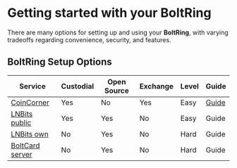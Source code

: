 # Getting started with your BoltRing

There are many options for setting up and using your **BoltRing**, with varying tradeoffs regarding
convenience, security, and features.

## BoltRing Setup Options

| Service                                                 | Custodial | Open Source | Exchange | Level | Guide                                                |
| ------------------------------------------------------- | --------- | ----------- | -------- | ----- | ---------------------------------------------------- |
| [CoinCorner](https://www.coincorner.com/)               | Yes       | No          | Yes      | Easy  | [Guide](https://www.coincorner.com/TheBoltCardSetup) |
| [LNBits public](https://legend.lnbits.com/)             | Yes       | Yes         | No       | Easy  | Guide                                                |
| [LNBits own](https://lnbits.com/)                       | No        | Yes         | No       | Hard  | Guide                                                |
| [BoltCard server](https://github.com/boltcard/boltcard) | No        | Yes         | No       | Hard  | Guide                                                |
